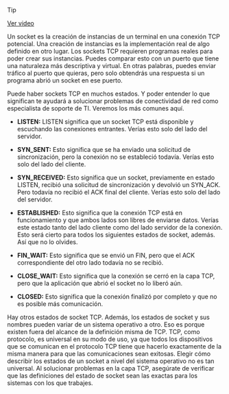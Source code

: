 > [!TIP]  
> [Ver video](https://youtu.be/rvlAyaniDus)

Un socket es la creación de instancias de un terminal en una conexión TCP potencial. Una creación de instancias es la implementación real de algo definido en otro lugar. Los sockets TCP requieren programas reales para poder crear sus instancias. Puedes comparar esto con un puerto que tiene una naturaleza más descriptiva y virtual. En otras palabras, puedes enviar tráfico al puerto que quieras, pero solo obtendrás una respuesta si un programa abrió un socket en ese puerto.

Puede haber sockets TCP en muchos estados. Y poder entender lo que significan te ayudará a solucionar problemas de conectividad de red como especialista de soporte de TI. Veremos los más comunes aquí.

- **LISTEN:** LISTEN significa que un socket TCP está disponible y escuchando las conexiones entrantes. Verías esto solo del lado del servidor.

- **SYN_SENT:** Esto significa que se ha enviado una solicitud de sincronización, pero la conexión no se estableció todavía. Verías esto solo del lado del cliente.

- **SYN_RECEIVED:** Esto significa que un socket, previamente en estado LISTEN, recibió una solicitud de sincronización y devolvió un SYN_ACK. Pero todavía no recibió el ACK final del cliente. Verías esto solo del lado del servidor.

- **ESTABLISHED:** Esto significa que la conexión TCP está en funcionamiento y que ambos lados son libres de enviarse datos. Verías este estado tanto del lado cliente como del lado servidor de la conexión. Esto será cierto para todos los siguientes estados de socket, además. Así que no lo olvides.

- **FIN_WAIT:** Esto significa que se envió un FIN, pero que el ACK correspondiente del otro lado todavía no se recibió.

- **CLOSE_WAIT:** Esto significa que la conexión se cerró en la capa TCP, pero que la aplicación que abrió el socket no lo liberó aún.

- **CLOSED:** Esto significa que la conexión finalizó por completo y que no es posible más comunicación.

Hay otros estados de socket TCP. Además, los estados de socket y sus nombres pueden variar de un sistema operativo a otro. Eso es porque existen fuera del alcance de la definición misma de TCP. TCP, como protocolo, es universal en su modo de uso, ya que todos los dispositivos que se comunican en el protocolo TCP tiene que hacerlo exactamente de la misma manera para que las comunicaciones sean exitosas. Elegir cómo describir los estados de un socket a nivel del sistema operativo no es tan universal. Al solucionar problemas en la capa TCP, asegúrate de verificar que las definiciones del estado de socket sean las exactas para los sistemas con los que trabajes.
